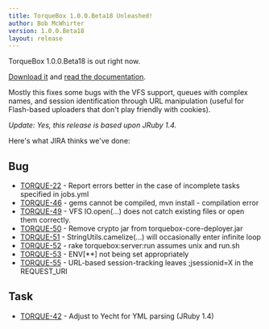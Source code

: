 ```yaml
---
title: TorqueBox 1.0.0.Beta18 Unleashed!
author: Bob McWhirter
version: 1.0.0.Beta18
layout: release
---
```

TorqueBox 1.0.0.Beta18 is out right now.
  
[Download it](/download) and [read the documentation](/documentation/#{page.version}/).
  
Mostly this fixes some bugs with the VFS support, queues with complex names, 
and session identification through URL manipulation (useful for Flash-based 
uploaders that don't play friendly with cookies).

*Update: Yes, this release is based upon JRuby 1.4.*

Here's what JIRA thinks we've done:

## Bug

* [TORQUE-22](https://jira.jboss.org/jira/browse/TORQUE-22) - Report errors better in the case of incomplete tasks specified in jobs.yml
* [TORQUE-46](https://jira.jboss.org/jira/browse/TORQUE-46) - gems cannot be compiled, mvn install - compilation error
* [TORQUE-49](https://jira.jboss.org/jira/browse/TORQUE-49) - VFS IO.open(...) does not catch existing files or open them correctly.
* [TORQUE-50](https://jira.jboss.org/jira/browse/TORQUE-50) - Remove crypto jar from torquebox-core-deployer.jar
* [TORQUE-51](https://jira.jboss.org/jira/browse/TORQUE-51) - StringUtils.camelize(...) will occasionally enter infinite loop
* [TORQUE-52](https://jira.jboss.org/jira/browse/TORQUE-52) - rake torquebox:server:run assumes unix and run.sh
* [TORQUE-53](https://jira.jboss.org/jira/browse/TORQUE-53) - ENV\[\*\*\] not being set appropriately
* [TORQUE-55](https://jira.jboss.org/jira/browse/TORQUE-55) - URL-based session-tracking leaves ;jsessionid=X in the REQUEST_URI

## Task

* [TORQUE-42](https://jira.jboss.org/jira/browse/TORQUE-42) - Adjust to Yecht for YML parsing (JRuby 1.4)


